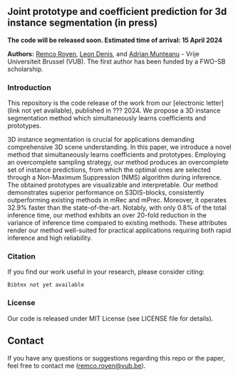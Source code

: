 ## Joint prototype and coefficient prediction for 3d instance segmentation (in press)

**The code will be released soon. Estimated time of arrival: 15 April 2024**

**Authors:** <a href="https://www.linkedin.com/in/remcoroyen/" target="_blank">Remco Royen</a>, <a href="http://www.etrovub.be/LeonDenis" target="_blank">Leon Denis</a>, and <a href="http://www.etrovub.be/AdrianMunteanu" target="_blank">Adrian Munteanu</a> - Vrije Universiteit Brussel (VUB). The first author has been funded by a FWO-SB scholarship.

### Introduction

This repository is the code release of the work from our [electronic letter] (link not yet available), published in ??? 2024. We propose a 3D instance segmentation method which simultaneously learns coefficients and prototypes.

3D instance segmentation is crucial for applications demanding comprehensive 3D scene understanding. In this paper, we introduce a novel method that simultaneously learns coefficients and prototypes. Employing an overcomplete sampling strategy, our method produces an overcomplete set of instance predictions, from which the optimal ones are selected through a Non-Maximum Suppression (NMS) algorithm during inference. The obtained prototypes are visualizable and interpretable. Our method demonstrates superior performance on S3DIS-blocks, consistently outperforming existing methods in mRec and mPrec. Moreover, it operates 32.9\% faster than the state-of-the-art. Notably, with only 0.8\% of the total inference time, our method exhibits an over 20-fold reduction in the variance of inference time compared to existing methods. These attributes render our method well-suited for practical applications requiring both rapid inference and high reliability.

### Citation
If you find our work useful in your research, please consider citing:

	Bibtex not yet available
	
### License
Our code is released under MIT License (see LICENSE file for details).

## Contact
If you have any questions or suggestions regarding this repo or the paper, feel free to contact me (remco.royen@vub.be).
